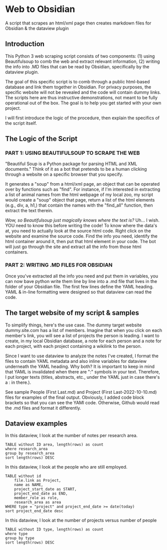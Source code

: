 # Web to Obsidian
A script that scrapes an html/xml page then creates markdown files for Obsidian & the dataview plugin


## Introduction 

This Python 3 web scraping script consists of two components: 
(1) using Beautifulsoup to comb the web and extract relevant information, 
(2) writing the info into .MD files that can be read by Obsidian, specifically by the dataview plugin.

The goal of this specific script is to comb through a public html-based database and link them together in Obsidian. For privacy purposes, the specific website will not be revealed and the code will contain dummy links. The scripts here are thus instructive demonstrations, not meant to be fully operational out of the box. The goal is to help you get started with your own project. 

I will first introduce the logic of the procedure, then explain the specifics of the script itself.

## The Logic of the Script

### PART 1: USING BEAUTIFULSOUP TO SCRAPE THE WEB

"Beautiful Soup is a Python package for parsing HTML and XML documents." 
Think of it as a bot that pretends to be a human clicking through a website on a specific browser that you specify. 

It generates a "soup" from a html/xml page, an object that can be operated over by functions such as "find". For instance, if I'm interested in extracting a list of animal names from the html webpage of my local zoo, my script would create a "soup" object that page, return a list of the html elements (e.g., div, a, h1,) that contain the names with the "find_all" function, then extract the text therein.

*Wow, so Beautifulsoup just magically knows where the text is?* 
Uh... I wish. YOU need to know this before writing the code! To know where the data's at, you need to actually look at the source html code. Right click on the website and examine the source code. Find the info you need, identify the html container around it, then put that html element in your code. The bot will just go through the site and extract all the info from those html containers.  

### PART 2: WRITING .MD FILES FOR OBSIDIAN

Once you've extracted all the info you need and put them in variables, you can now bave python write them line by line into a .md file that lives in the folder of your Obsidian file. The first few lines define the YAML heading. YAML & in-line formatting were designed so that dataview can read the code. 

## The target website of my script & samples

To simplify things, here's the use case. The dummy target website dummy.site.com has a list of members. Imagine that when you click on each member's link, you will see a list of projects the person is leading. I want to create, in my local Obsidian database, a note for each person and a note for each project, with each project containing a wikilink to the person. 

Since I want to use dataview to analyze the notes I've created, I format the files to contain YAML metadata and also inline variables for dataview underneath the YAML heading. Why both? It is important to keep in mind that YAML is invalidated when there are ":" symbols in your text. Therefore, I put longer texts (titles, abstracts, etc., under the YAML just in case there's a : in there.). 

See sample People (First Last.md) and Project (First Last-2022-10-10.md) files for examples of the final output. Obviously, I added code block brackets so that you can see the YAMl code. Otherwise, Github would read the .md files and format it differently.

## Dataview examples

In this dataview, I look at the number of notes per research area. 

```dataview
TABLE without ID area, length(rows) as count
where research_area
group by research_area
sort length(rows) DESC
```

In this dataview, I look at the people who are still employed. 

```dataview
TABLE without id
	file.link as Project,
	name as NAME,
	project_start_date as START, 
	project_end_date as END, 
	member_role as role, 
	research_area as area 
WHERE type = "project" and project_end_date >= date(today)
sort project_end_date desc
```

In this dataview, I look at the number of projects versus number of people 

```dataview
TABLE without ID type, length(rows) as count
where type
group by type
sort length(rows) DESC
```
